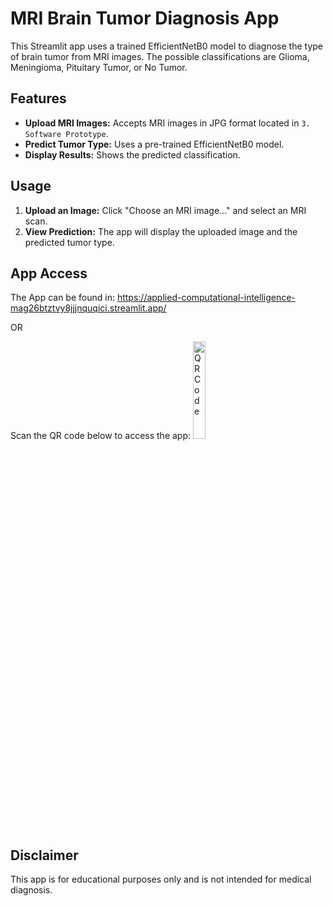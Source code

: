# MRI Brain Tumor Diagnosis App
This Streamlit app uses a trained EfficientNetB0 model to diagnose the type of brain tumor from MRI images. The possible classifications are Glioma, Meningioma, Pituitary Tumor, or No Tumor.

## Features

- **Upload MRI Images:** Accepts MRI images in JPG format located in `3. Software Prototype`.
- **Predict Tumor Type:** Uses a pre-trained EfficientNetB0 model.
- **Display Results:** Shows the predicted classification.

## Usage

1. **Upload an Image:** Click "Choose an MRI image..." and select an MRI scan.
2. **View Prediction:** The app will display the uploaded image and the predicted tumor type.

## App Access
The App can be found in: https://applied-computational-intelligence-mag26btztvy8jjjnquqici.streamlit.app/

OR

Scan the QR code below to access the app:
<img src="https://github.com/DatAlbertW/Applied-Computational-Intelligence/assets/144963224/1f7d5689-9d6e-4bee-84a8-efbde0e55d51" alt="QR Code" width="20%">

## Disclaimer

This app is for educational purposes only and is not intended for medical diagnosis.
